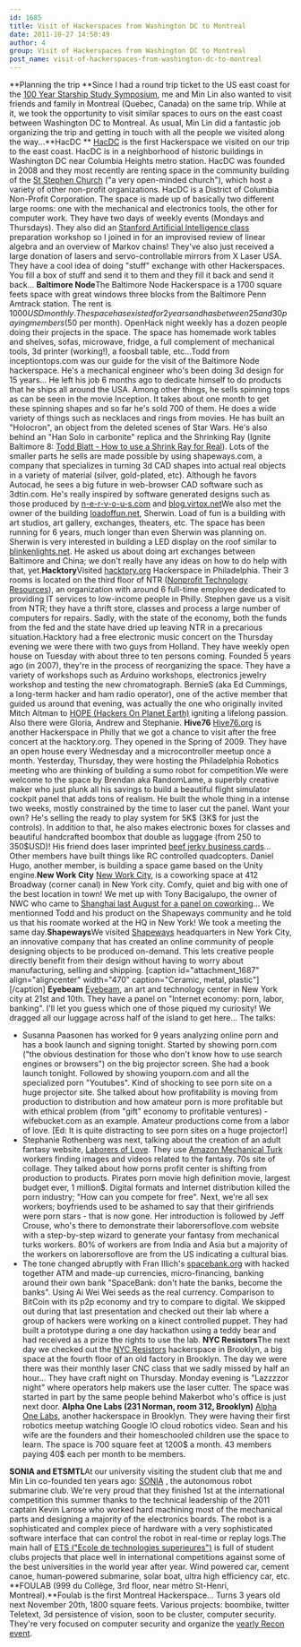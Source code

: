 ```yaml
---
id: 1685
title: Visit of Hackerspaces from Washington DC to Montreal
date: 2011-10-27 14:50:49
author: 4
group: Visit of Hackerspaces from Washington DC to Montreal
post_name: visit-of-hackerspaces-from-washington-dc-to-montreal
---
```


**Planning the trip
**Since I had a round trip ticket to the US east coast for the [100 Year Starship Study Symposium](http://xinchejian.com/2011/10/27/100-year-starship-study-symposium/), me and Min Lin also wanted to visit friends and family in Montreal (Quebec, Canada) on the same trip. While at it, we took the opportunity to visit similar spaces to ours on the east coast between Washington DC to Montreal. As usual, Min Lin did a fantastic job organizing the trip and getting in touch with all the people we visited along the way...**HacDC
** [HacDC](http://www.hacdc.org/) is the first Hackerspace we visited on our trip to the east coast. HacDC is in a neighborhood of historic buildings in Washington DC near Columbia Heights metro station. HacDC was founded in 2008 and they most recently are renting space in the community building of the [St Stephen Church](http://www.saintstephensdc.org/buildinguse.html) ("a very open-minded church"), which host a variety of other non-profit organizations. HacDC is a District of Columbia Non-Profit Corporation. The space is made up of basically two different large rooms: one with the mechanical and electronics tools, the other for computer work. They have two days of weekly events (Mondays and Thursdays). They also did an [Stanford Artificial Intelligence class](http://www.ai-class.com) preparation workshop so I joined in for an improvised review of linear algebra and an overview of Markov chains! They've also just received a large donation of lasers and servo-controllable mirrors from X Laser USA. They have a cool idea of doing "stuff" exchange with other Hackerspaces. You fill a box of stuff and send it to them and they fill it back and send it back... **Baltimore Node**The Baltimore Node Hackerspace is a 1700 square feets space with great windows three blocks from the Baltimore Penn Amtrack station. The rent is 1000$USD monthly. The space has existed for 2 years and has between 25 and 30 paying members (50$ per month). OpenHack night weekly has a dozen people doing their projects in the space. The space has homemade work tables and shelves, sofas, microwave, fridge, a full complement of mechanical tools, 3d printer (working!), a foosball table, etc...Todd from inceptiontops.com was our guide for the visit of the Baltimore Node hackerspace. He's a mechanical engineer who's been doing 3d design for 15 years... He left his job 6 months ago to dedicate himself to do products that he ships all around the USA. Among other things, he sells spinning tops as can be seen in the movie Inception. It takes about one month to get these spinning shapes and so far he's sold 700 of them. He does a wide variety of things such as necklaces and rings from movies. He has built an "Holocron", an object from the deleted scenes of Star Wars. He's also behind an "Han Solo in carbonite" replica and the Shrinking Ray (Ignite Baltimore 8: [Todd Blatt - How to use a Shrink Ray for Real](http://www.youtube.com/watch?v=l1Xk91zXsX4)). Lots of the smaller parts he sells are made possible by using shapeways.com, a company that specializes in turning 3d CAD shapes into actual real objects in a variety of material (silver, gold-plated, etc). Although he favors Autocad, he sees a big future in web-browser CAD software such as 3dtin.com. He's really inspired by software generated designs such as those produced by [n-e-r-v-o-u-s.com](http://n-e-r-v-o-u-s.com) and [blog.virtox.net](http://blog.virtox.net)We also met the owner of the building [loadoffun.net](http://loadoffun.net), Sherwin. Load of fun is a building with art studios, art gallery, exchanges, theaters, etc. The space has been running for 6 years, much longer than even Sherwin was planning on. Sherwin is very interested in building a LED display on the roof similar to [blinkenlights.net](http://blinkenlights.net). He asked us about doing art exchanges between Baltimore and China; we don't really have any ideas on how to do help with that, yet.**Hacktory**Visited [hacktory.org](http://hacktory.org) Hackerspace in Philadelphia. Their 3 rooms is located on the third floor of NTR ([Nonprofit Technology Resources](ntrweb.org)), an organization with around 6 full-time employee dedicated to providing IT services to low-income people in Philly. Stephen gave us a visit from NTR; they have a thrift store, classes and process a large number of computers for repairs. Sadly, with the state of the economy, both the funds from the fed and the state have dried up leaving NTR in a precarious situation.Hacktory had a free electronic music concert on the Thursday evening we were there with two guys from Holland. They have weekly open house on Tuesday with about three to ten persons coming. Founded 5 years ago (in 2007), they're in the process of reorganizing the space. They have a variety of workshops such as Arduino workshops, electronics jewelry workshop and testing the new chromatograph. BernieS (aka Ed Cummings, a long-term hacker and ham radio operator), one of the active member that guided us around that evening, was actually the one who originally invited Mitch Altman to [HOPE (Hackers On Planet Earth)](http://en.wikipedia.org/wiki/Hackers%5Fon%5FPlanet%5FEarth) igniting a lifelong passion. Also there were Gloria, Andrew and Stephanie. **Hive76** [ Hive76.org](http://Hive76.org) is another Hackerspace in Philly that we got a chance to visit after the free concert at the hacktory.org. They opened in the Spring of 2009. They have an open house every Wednesday and a microcontroller meetup once a month. Yesterday, Thursday, they were hosting the Philadelphia Robotics meeting who are thinking of building a sumo robot for competition.We were welcome to the space by Brendan aka RandomLame, a superbly creative maker who just plunk all his savings to build a beautiful flight simulator cockpit panel that adds tons of realism. He built the whole thing in a intense two weeks, mostly constrained by the time to laser cut the panel. Want your own? He's selling the ready to play system for 5K$ (3K$ for just the controls). In addition to that, he also makes electronic boxes for classes and beautiful handcrafted boombox that double as luggage (from 250 to 350$USD)! His friend does laser imprinted [beef jerky business cards](http://meatcards.com)... Other members have built things like RC controlled quadcopters. Daniel Hugo, another member, is building a space game based on the Unity engine.**New Work City** [ New Work City](http://nwc.co), is a coworking space at 412 Broadway (corner canal) in New York city. Comfy, quiet and big with one of the best location in town! We met up with Tony Bacigalupo, the owner of NWC who came to [Shanghai last August for a panel on coworking](http://xinchejian.com/2011/08/09/1297/)... We mentionned Todd and his product on the Shapeways community and he told us that his roomate worked at the HQ in New York! We took a meeting the same day.**Shapeways**We visited [Shapeways](http://www.shapeways.com/) headquarters in New York City, an innovative company that has created an online community of people designing objects to be produced on-demand. This lets creative people directly benefit from their design without having to worry about manufacturing, selling and shipping. [caption id="attachment_1687" align="aligncenter" width="470" caption="Ceramic, metal, plastic"][/caption] **Eyebeam** [ Eyebeam](http://eyebeam.org), an art and technology center in New York city at 21st and 10th. They have a panel on "Internet economy: porn, labor, banking". I'll let you guess which one of those piqued my curiosity! We dragged all our luggage across half of the island to get here... The talks:
* Susanna Paasonen has worked for 9 years analyzing online porn and has a book launch and signing tonight. Started by showing porn.com ("the obvious destination for those who don't know how to use search engines or browsers") on the big projector screen. She had a book launch tonight. Followed by showing youporn.com and all the specialized porn "Youtubes". Kind of shocking to see porn site on a huge projector site. She talked about how profitability is moving from production to distribution and how amateur porn is more profitable but with ethical problem (from "gift" economy to profitable ventures) - wifebucket.com as an example. Amateur productions come from a labor of love. [Ed: It is quite distracting to see porn sites on a huge projector!] 
* Stephanie Rothenberg was next, talking about the creation of an adult fantasy website, [Laborers of Love](http://laborersoflove.com/). They use [Amazon Mechanical Turk](http://www.mturk.com) workers finding images and videos related to the fantasy. 70s site of collage. They talked about how porns profit center is shifting from production to products. Pirates porn movie high definition movie, largest budget ever, 1 million$. Digital formats and Internet distribution killed the porn industry; "How can you compete for free". Next, we're all sex workers; boyfriends used to be ashamed to say that their girlfriends were porn stars - that is now gone. Her introduction is followed by Jeff Crouse, who's there to demonstrate their laborersoflove.com website with a step-by-step wizard to generate your fantasy from mechanical turks workers. 80% of workers are from India and Asia but a majority of the workers on laborersoflove are from the US indicating a cultural bias.
* The tone changed abruptly with Fran Illich's [spacebank.org](http://spacebank.org) with hacked together ATM and made-up currencies, micro-financing, banking around their own bank "SpaceBank: don't hate the banks, become the banks". Using Ai Wei Wei seeds as the real currency. Comparison to BitCoin with its p2p economy and try to compare to digital.
We skipped out during that last presentation and checked out their lab where a group of hackers were working on a kinect controlled puppet. They had built a prototype during a one day hackathon using a teddy bear and had received as a prize the rights to use the lab. **NYC Resistors**The next day we checked out the [NYC Resistors](http://www.nycresistor.com) hackerspace in Brooklyn, a big space at the fourth floor of an old factory in Brooklyn. The day we were there was their monthly laser CNC class that we sadly missed by half an hour... They have craft night on Thursday. Monday evening is "Lazzzzor night" where operators help makers use the laser cutter. The space was started in part by the same people behind Makerbot who's office is just next door. **Alpha One Labs (231 Norman, room 312, Brooklyn)** [Alpha One Labs](http://alphaonelabs.com), another hackerspace in Brooklyn. They were having their first robotics meetup watching Google IO cloud robotics video. Sean and his wife are the founders and their homeschooled children use the space to learn. The space is 700 square feet at 1200$ a month. 43 members paying 40$ each per month to be members.

**SONIA and ETSMTL**At our university visiting the student club that me and Min Lin co-founded ten years ago: [SONIA](http://sonia.etsmtl.ca) , the autonomous robot submarine club. We're very proud that they finished 1st at the international competition this summer thanks to the technical leadership of the 2011 captain Kevin Larose who worked hard machining most of the mechanical parts and designing a majority of the electronics boards. The robot is a sophisticated and complex piece of hardware with a very sophisticated software interface that can control the robot in real-time or replay logs.The main hall of [ETS ("Ecole de technologies superieures")](http://www.etsmtl.ca) is full of student clubs projects that place well in international competitions against some of the best universities in the world year after year. Wind powered car, cement canoe, human-powered submarine, solar boat, ultra high efficiency car, etc. **FOULAB (999 du Collège, 3rd floor, near métro St-Henri, Montreal).**Foulab is the first Montreal Hackerspace... Turns 3 years old next November 20th, 1800 square feets. Various projects: boombike, twitter Teletext, 3d persistence of vision, soon to be cluster, computer security. They're very focused on computer security and organize the [yearly Recon event](http://recon.cx).